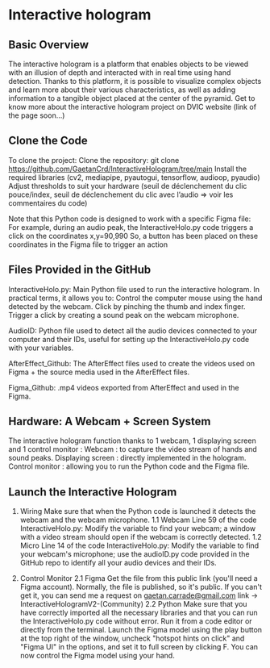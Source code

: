 # Interactive hologram

 

## Basic Overview
The interactive hologram is a platform that enables objects to be viewed with an illusion of depth and interacted with in real time using hand detection.
Thanks to this platform, it is possible to visualize complex objects and learn more about their various characteristics, as well as adding information to a tangible object placed at the center of the pyramid.
Get to know more about the interactive hologram project on DVIC website (link of the page soon…)




## Clone the Code
To clone the project:
Clone the repository: git clone https://github.com/GaetanCrd/InteractiveHologram/tree/main
Install the required libraries (cv2, mediapipe, pyautogui, tensorflow, audioop, pyaudio)
Adjust thresholds to suit your hardware (seuil de déclenchement du clic pouce/index, seuil de déclenchement du clic avec l’audio => voir les commentaires du code)

Note that this Python code is designed to work with a specific Figma file:
For example, during an audio peak, the InteractiveHolo.py code triggers a click on the coordinates x,y=90,990
So, a button has been placed on these coordinates in the Figma file to trigger an action




## Files Provided in the GitHub
InteractiveHolo.py: Main Python file used to run the interactive hologram. In practical terms, it allows you to:
Control the computer mouse using the hand detected by the webcam.
Click by pinching the thumb and index finger.
Trigger a click by creating a sound peak on the webcam microphone.

AudioID: Python file used to detect all the audio devices connected to your computer and their IDs, useful for setting up the InteractiveHolo.py code with your variables.

AfterEffect_Github: The AfterEffect files used to create the videos used on Figma + the source media used in the AfterEffect files.

Figma_Github: .mp4 videos exported from AfterEffect and used in the Figma.




## Hardware: A Webcam + Screen System
The interactive hologram function thanks to 1 webcam, 1 displaying screen and 1 control monitor :
Webcam : to capture the video stream of hands and sound peaks.
Displaying screen : directly implemented in the hologram.
Control monitor : allowing you to run the Python code and the Figma file.

 





## Launch the Interactive Hologram

1. Wiring
Make sure that when the Python code is launched it detects the webcam and the webcam microphone.
1.1 Webcam
Line 59 of the code InteractiveHolo.py: Modify the variable to find your webcam; a window with a video stream should open if the webcam is correctly detected.
1.2 Micro
Line 14 of the code InteractiveHolo.py: Modify the variable to find your webcam's microphone; use the audioID.py code provided in the GitHub repo to identify all your audio devices and their IDs.

2. Control Monitor
2.1 Figma
Get the file from this public link (you'll need a Figma account). Normally, the file is published, so it's public. If you can't get it, you can send me a request on gaetan.carrade@gmail.com
link -> InteractiveHologramV2-(Community)
2.2 Python
Make sure that you have correctly imported all the necessary libraries and that you can run the InteractiveHolo.py code without error. Run it from a code editor or directly from the terminal.
Launch the Figma model using the play button at the top right of the window, uncheck "hotspot hints on click" and "Figma UI" in the options, and set it to full screen by clicking F.
You can now control the Figma model using your hand.

